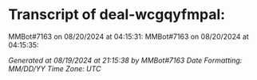 # Transcript of deal-wcgqyfmpal:

MMBot#7163 on 08/20/2024 at 04:15:31: 
MMBot#7163 on 08/20/2024 at 04:15:35: 

*Generated at 08/19/2024 at 21:15:38 by MMBot#7163*
*Date Formatting: MM/DD/YY*
*Time Zone: UTC*